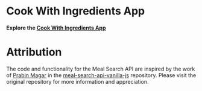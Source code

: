# Cook With Ingredients App
**Explore the [Cook With Ingredients App](https://diogoag.github.io/Cook-With-Ingredients-App/)**

# Attribution
The code and functionality for the Meal Search API are inspired by the work of [Prabin Magar](https://github.com/prabinmagar) in the [meal-search-api-vanilla-js](https://github.com/prabinmagar/meal-search-api-vanilla-js) repository. Please visit the original repository for more information and appreciation.
